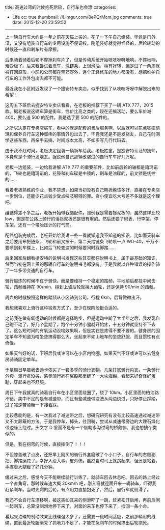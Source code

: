 title: 高速过弯的时候抱死后轮，自行车也会漂
categories:
  - Life
cc: true
thumbnail: //i.imgur.com/8ePQrMcm.jpg
comments: true
date: 2015-12-20 23:59:52
---

上一辆自行车大约是一年之前在天猫上买的，花了一下午自己组装。毕竟是门外汉，又没有组装自行车的专用设施不便调校，刚组装好就觉得怪怪的，后轮转动的时候还一直和刹车片有摩擦。

后来骑着骑着后轮不摩擦刹车片了，但是传动系统开始吱吱呀呀地响，不停地响，难受极了。后来我尝试着洗车，洗链条，上润滑油，稍有好转，但是过了一两周就被打回原形。小区和公司都在荒郊野外，连个正经修车的地方都没有，想把维护自行车的工作外包出去都不可能。

最近我在小区附近发现了一个捷安特专卖店，似乎找到了从吱吱呀呀中解脱出来的希望！

<!-- more -->

这周五下班后去捷安特专卖店看看，在老板的推荐下买了一辆 ATX 777，2015 款。据老板说这辆车算是街车，性价比高之类的，现在还搞活动，要么车价减 400，要么送 500 的配件。我是选了要 500 的配件的。

之所以决定在专卖店买车，看中的就是配套的售后服务啊，以后就可以花点钱把清理和保养自行车这种蛋疼的事情外包出去了，毕竟我还是不是发烧友，自己花时间学这些东西，再亲手去搞，时间成本太高，不如多写几行代码去。

由于我不赶时间，老板决定组装一辆新车给我。老板姓童，是捷安特认证的技师，本身就是个骑行发烧友。据说他自己那辆改装过的自行车车好几万呢。

老板一边组装，一边给我讲解 ATX 777 的重要部件，比如前后轮的轴都是禧玛诺的，飞轮也是禧玛诺的，花鼓和刹车碟是中锁的，刹车是油碟的，前叉锁是线控的……

看着老板熟练的作业，我不禁想，如果当初没有自己瞎折腾该多好，直接在专卖店一步到位，还能少花点钱少受点吱吱呀呀的罪。贪小便宜吃大亏差不多就是这个理吧。

组装得差不多之后，老板开始带我选配件。照例我是需要挡泥板的，虽然这样比较 low，但是在公路上骑行的话挡泥板还是很有用的。然后还要了码表、行李架、停车架，还有一个带胎压计的打气筒。

配件组装完成后，老板开始给我讲一些一看就知道我不知道的知识，比如雨天骑车之后要用布把链条、飞轮和前叉擦干，第二天给链条飞轮喷一点 WD-40，千万不要喷到刹车碟上，比如后飞轮变速的时候要同时踩脚踏……

后来回家后翻看捷安特的说明书发现这些其实都在说明书上，属于最基础的知识，然而当初在网上买的那辆自行车的说明书毛都没有，于是我就以各种错误的操作骑了一年多带变速的自行车。

骑行锻炼的时候不在于骑快，而是要维持一个稳定的踏频，平地前后都挂中间齿轮，踏频维持在 90/min，碰到上坡后轮就换大齿轮，还是保持 90/min 的踏频。

周六的时候按照这样的踏频从小区骑到公司，行程 6km，后背微微出汗。

我想我喜欢上骑行这种锻炼方式了，至少在现阶段挺合适的。

之前我在做有氧运动的时候都是选择跑步，但是运动中断了大半年之后，我发现自己跑不动了，好几个星期了，跑个十分钟小腿就开始疼，十五分钟就坚持不下去了。这么短时间的有氧运动没啥效果啊，但是实在是疼得不要不要的。健身房的固定单车不知道为啥坐垫搞得那么大，坐起来不如山地车的坐垫舒服，而且惯性有点奇怪。

如果天气好的话，下班后我或许可以在小区内绕圈，如果天气不好或许可以去健身房骑骑固定单车。

于是周日早晨我去迪卡侬买了一套冬季的骑行衣物，几条打底骑行内衣，一条骑行外套。骑行裤没买，感觉骑行裤在屁股那里缝了一大块海绵，看起来好奇怪好羞耻，穿起来也不舒服。

周日下午我就真的骑着自行车在小区里面绕圈了，绕了 10km。小区里面的柏油路不错，美中不足的是有减速带，而且有些减速带没法从两边绕过，只好停止踩踏，过了减速带颠簸一下接着踩。

比较悲剧的是，有一次我过了减速带之后，想研究研究有没有比较高速通过减速带又不太颠簸的方法。于是我停车，掉头，往回骑，尝试从减速带旁边的大理石绿化带边缘上绕过。头文字 D 里面不是有一个借助水沟过弯的桥段嘛，我也想搞个类似的。

但是，我在拐弯的时候，直接摔倒了！！！

不但膝盖破了点皮，还把早上刚买的骑行外套磨破了个小口子，自行车的右侧副把、脚踏磨花了。幸好人没大事，皮外伤。虽然当时马上就跳起来，但还是站着，手撑着大腿缓了好几分钟。

缓过来之后，感觉今天不能继续骑行训练了，就骑车回去休息吧。回去的路上经过一个直角弯，那时候车速大概 20km/h 吧，刚入弯就迎面开来一辆骑车，吓得我赶紧刹车。当时先刹的后轮，有点用力直接抱死了，然后，自行车就侧滑了。

我还不会自行车漂移啊，被这突如其来的侧滑吓了一跳，赶紧松开后闸，再前后闸一起刹车，总算没侧滑地停下来了，对面的来车也停下来了，捡回一条小命。

看起来油碟的制动效果比线碟强太多了，还需要一段时间适应，之前那辆用的线碟，直到最近轮胎磨秃了抓地力不足了，才能在急刹车的时候搞出后轮抱死。


